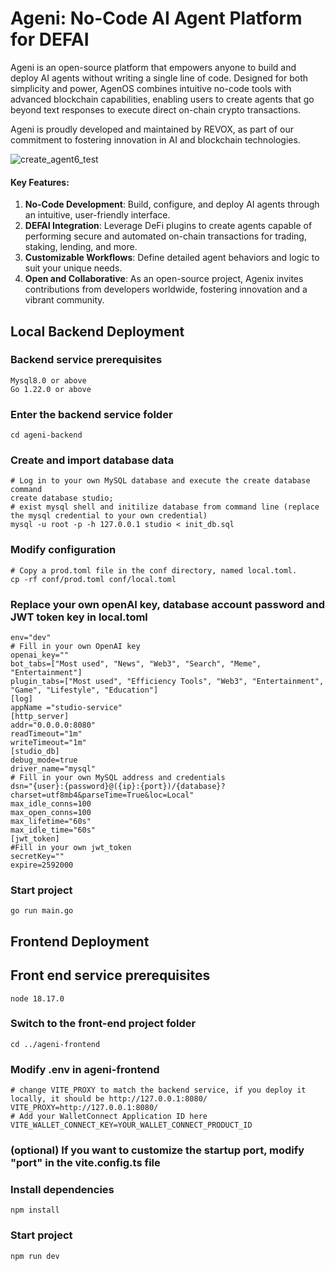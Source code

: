 # Ageni: No-Code AI Agent Platform for DEFAI

Ageni is an open-source platform that empowers anyone to build and deploy AI agents without writing a single line of code. Designed for both simplicity and power, AgenOS combines intuitive no-code tools with advanced blockchain capabilities, enabling users to create agents that go beyond text responses to execute direct on-chain crypto transactions.

Ageni is proudly developed and maintained by REVOX, as part of our commitment to fostering innovation in AI and blockchain technologies.

![create_agent6_test](https://github.com/user-attachments/assets/e4a5ad19-eeab-4760-a24e-07590c69e0f4)

#### Key Features:
1. **No-Code Development**: Build, configure, and deploy AI agents through an intuitive, user-friendly interface.
2. **DEFAI Integration**: Leverage DeFi plugins to create agents capable of performing secure and automated on-chain transactions for trading, staking, lending, and more.
3. **Customizable Workflows**: Define detailed agent behaviors and logic to suit your unique needs.
4. **Open and Collaborative**: As an open-source project, Agenix invites contributions from developers worldwide, fostering innovation and a vibrant community.

## Local Backend Deployment
### Backend service prerequisites
```
Mysql8.0 or above
Go 1.22.0 or above
```
### Enter the backend service folder
```
cd ageni-backend
```
### Create and import database data
```
# Log in to your own MySQL database and execute the create database command
create database studio;
# exist mysql shell and initilize database from command line (replace the mysql credential to your own credential)
mysql -u root -p -h 127.0.0.1 studio < init_db.sql
```
### Modify configuration
```
# Copy a prod.toml file in the conf directory, named local.toml.
cp -rf conf/prod.toml conf/local.toml
```
### Replace your own openAI key, database account password and JWT token key in local.toml 
```
env="dev"
# Fill in your own OpenAI key
openai_key=""
bot_tabs=["Most used", "News", "Web3", "Search", "Meme", "Entertainment"]
plugin_tabs=["Most used", "Efficiency Tools", "Web3", "Entertainment", "Game", "Lifestyle", "Education"]
[log]
appName ="studio-service"
[http_server]
addr="0.0.0.0:8080"
readTimeout="1m"
writeTimeout="1m"
[studio_db]
debug_mode=true
driver_name="mysql"
# Fill in your own MySQL address and credentials
dsn="{user}:{password}@({ip}:{port})/{database}?charset=utf8mb4&parseTime=True&loc=Local"
max_idle_conns=100
max_open_conns=100
max_lifetime="60s"
max_idle_time="60s"
[jwt_token]
#Fill in your own jwt_token
secretKey=""
expire=2592000
```
### Start project
```
go run main.go
```
## Frontend Deployment
## Front end service prerequisites
```
node 18.17.0
```
### Switch to the front-end project folder
```
cd ../ageni-frontend
```
### Modify .env in ageni-frontend
```
# change VITE_PROXY to match the backend service, if you deploy it locally, it should be http://127.0.0.1:8080/
VITE_PROXY=http://127.0.0.1:8080/
# Add your WalletConnect Application ID here
VITE_WALLET_CONNECT_KEY=YOUR_WALLET_CONNECT_PRODUCT_ID
```
### (optional) If you want to customize the startup port, modify "port" in the vite.config.ts file

### Install dependencies
```
npm install
```
### Start project
```
npm run dev
```
